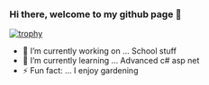 ### Hi there, welcome to my github page 👋
[![trophy](https://github-profile-trophy.vercel.app/?username=ryo-ma&theme=onedark)](https://github.com/ryo-ma/github-profile-trophy)
- 🔭 I’m currently working on ... School stuff
- 🌱 I’m currently learning ... Advanced c# asp net
- ⚡ Fun fact: ... I enjoy gardening
	

